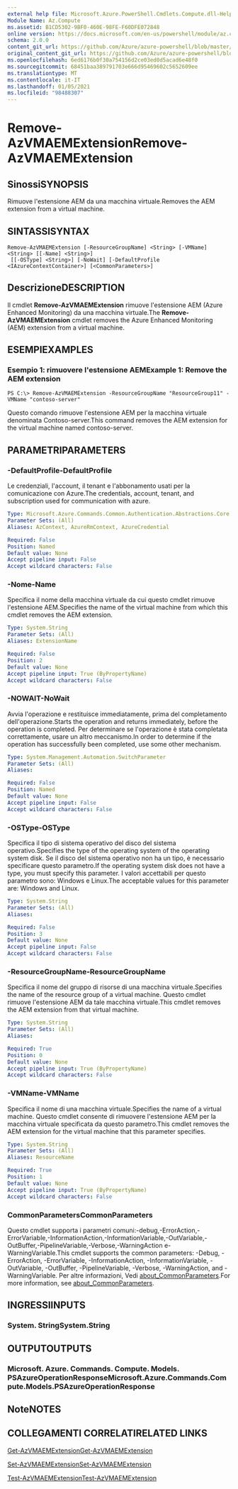 ```yaml
---
external help file: Microsoft.Azure.PowerShell.Cmdlets.Compute.dll-Help.xml
Module Name: Az.Compute
ms.assetid: B1CD5302-9BF0-460E-98FE-F60DFE072848
online version: https://docs.microsoft.com/en-us/powershell/module/az.compute/remove-azvmaemextension
schema: 2.0.0
content_git_url: https://github.com/Azure/azure-powershell/blob/master/src/Compute/Compute/help/Remove-AzVMAEMExtension.md
original_content_git_url: https://github.com/Azure/azure-powershell/blob/master/src/Compute/Compute/help/Remove-AzVMAEMExtension.md
ms.openlocfilehash: 6ed6176b0f30a754156d2ce03ed0d5acad6e48f0
ms.sourcegitcommit: 68451baa389791703e666d95469602c5652609ee
ms.translationtype: MT
ms.contentlocale: it-IT
ms.lasthandoff: 01/05/2021
ms.locfileid: "98488307"
---
```

# <span data-ttu-id="c3caf-101">Remove-AzVMAEMExtension</span><span class="sxs-lookup"><span data-stu-id="c3caf-101">Remove-AzVMAEMExtension</span></span>

## <span data-ttu-id="c3caf-102">Sinossi</span><span class="sxs-lookup"><span data-stu-id="c3caf-102">SYNOPSIS</span></span>
<span data-ttu-id="c3caf-103">Rimuove l'estensione AEM da una macchina virtuale.</span><span class="sxs-lookup"><span data-stu-id="c3caf-103">Removes the AEM extension from a virtual machine.</span></span>

## <span data-ttu-id="c3caf-104">SINTASSI</span><span class="sxs-lookup"><span data-stu-id="c3caf-104">SYNTAX</span></span>

```
Remove-AzVMAEMExtension [-ResourceGroupName] <String> [-VMName] <String> [[-Name] <String>]
 [[-OSType] <String>] [-NoWait] [-DefaultProfile <IAzureContextContainer>] [<CommonParameters>]
```

## <span data-ttu-id="c3caf-105">Descrizione</span><span class="sxs-lookup"><span data-stu-id="c3caf-105">DESCRIPTION</span></span>
<span data-ttu-id="c3caf-106">Il cmdlet **Remove-AzVMAEMExtension** rimuove l'estensione AEM (Azure Enhanced Monitoring) da una macchina virtuale.</span><span class="sxs-lookup"><span data-stu-id="c3caf-106">The **Remove-AzVMAEMExtension** cmdlet removes the Azure Enhanced Monitoring (AEM) extension from a virtual machine.</span></span>

## <span data-ttu-id="c3caf-107">ESEMPI</span><span class="sxs-lookup"><span data-stu-id="c3caf-107">EXAMPLES</span></span>

### <span data-ttu-id="c3caf-108">Esempio 1: rimuovere l'estensione AEM</span><span class="sxs-lookup"><span data-stu-id="c3caf-108">Example 1: Remove the AEM extension</span></span>
```
PS C:\> Remove-AzVMAEMExtension -ResourceGroupName "ResourceGroup11" -VMName "contoso-server"
```

<span data-ttu-id="c3caf-109">Questo comando rimuove l'estensione AEM per la macchina virtuale denominata Contoso-server.</span><span class="sxs-lookup"><span data-stu-id="c3caf-109">This command removes the AEM extension for the virtual machine named contoso-server.</span></span>

## <span data-ttu-id="c3caf-110">PARAMETRI</span><span class="sxs-lookup"><span data-stu-id="c3caf-110">PARAMETERS</span></span>

### <span data-ttu-id="c3caf-111">-DefaultProfile</span><span class="sxs-lookup"><span data-stu-id="c3caf-111">-DefaultProfile</span></span>
<span data-ttu-id="c3caf-112">Le credenziali, l'account, il tenant e l'abbonamento usati per la comunicazione con Azure.</span><span class="sxs-lookup"><span data-stu-id="c3caf-112">The credentials, account, tenant, and subscription used for communication with azure.</span></span>

```yaml
Type: Microsoft.Azure.Commands.Common.Authentication.Abstractions.Core.IAzureContextContainer
Parameter Sets: (All)
Aliases: AzContext, AzureRmContext, AzureCredential

Required: False
Position: Named
Default value: None
Accept pipeline input: False
Accept wildcard characters: False
```

### <span data-ttu-id="c3caf-113">-Nome</span><span class="sxs-lookup"><span data-stu-id="c3caf-113">-Name</span></span>
<span data-ttu-id="c3caf-114">Specifica il nome della macchina virtuale da cui questo cmdlet rimuove l'estensione AEM.</span><span class="sxs-lookup"><span data-stu-id="c3caf-114">Specifies the name of the virtual machine from which this cmdlet removes the AEM extension.</span></span>

```yaml
Type: System.String
Parameter Sets: (All)
Aliases: ExtensionName

Required: False
Position: 2
Default value: None
Accept pipeline input: True (ByPropertyName)
Accept wildcard characters: False
```

### <span data-ttu-id="c3caf-115">-NOWAIT</span><span class="sxs-lookup"><span data-stu-id="c3caf-115">-NoWait</span></span>
<span data-ttu-id="c3caf-116">Avvia l'operazione e restituisce immediatamente, prima del completamento dell'operazione.</span><span class="sxs-lookup"><span data-stu-id="c3caf-116">Starts the operation and returns immediately, before the operation is completed.</span></span> <span data-ttu-id="c3caf-117">Per determinare se l'operazione è stata completata correttamente, usare un altro meccanismo.</span><span class="sxs-lookup"><span data-stu-id="c3caf-117">In order to determine if the operation has successfully been completed, use some other mechanism.</span></span>

```yaml
Type: System.Management.Automation.SwitchParameter
Parameter Sets: (All)
Aliases:

Required: False
Position: Named
Default value: None
Accept pipeline input: False
Accept wildcard characters: False
```

### <span data-ttu-id="c3caf-118">-OSType</span><span class="sxs-lookup"><span data-stu-id="c3caf-118">-OSType</span></span>
<span data-ttu-id="c3caf-119">Specifica il tipo di sistema operativo del disco del sistema operativo.</span><span class="sxs-lookup"><span data-stu-id="c3caf-119">Specifies the type of the operating system of the operating system disk.</span></span>
<span data-ttu-id="c3caf-120">Se il disco del sistema operativo non ha un tipo, è necessario specificare questo parametro.</span><span class="sxs-lookup"><span data-stu-id="c3caf-120">If the operating system disk does not have a type, you must specify this parameter.</span></span>
<span data-ttu-id="c3caf-121">I valori accettabili per questo parametro sono: Windows e Linux.</span><span class="sxs-lookup"><span data-stu-id="c3caf-121">The acceptable values for this parameter are: Windows and Linux.</span></span>

```yaml
Type: System.String
Parameter Sets: (All)
Aliases:

Required: False
Position: 3
Default value: None
Accept pipeline input: False
Accept wildcard characters: False
```

### <span data-ttu-id="c3caf-122">-ResourceGroupName</span><span class="sxs-lookup"><span data-stu-id="c3caf-122">-ResourceGroupName</span></span>
<span data-ttu-id="c3caf-123">Specifica il nome del gruppo di risorse di una macchina virtuale.</span><span class="sxs-lookup"><span data-stu-id="c3caf-123">Specifies the name of the resource group of a virtual machine.</span></span>
<span data-ttu-id="c3caf-124">Questo cmdlet rimuove l'estensione AEM da tale macchina virtuale.</span><span class="sxs-lookup"><span data-stu-id="c3caf-124">This cmdlet removes the AEM extension from that virtual machine.</span></span>

```yaml
Type: System.String
Parameter Sets: (All)
Aliases:

Required: True
Position: 0
Default value: None
Accept pipeline input: True (ByPropertyName)
Accept wildcard characters: False
```

### <span data-ttu-id="c3caf-125">-VMName</span><span class="sxs-lookup"><span data-stu-id="c3caf-125">-VMName</span></span>
<span data-ttu-id="c3caf-126">Specifica il nome di una macchina virtuale.</span><span class="sxs-lookup"><span data-stu-id="c3caf-126">Specifies the name of a virtual machine.</span></span>
<span data-ttu-id="c3caf-127">Questo cmdlet consente di rimuovere l'estensione AEM per la macchina virtuale specificata da questo parametro.</span><span class="sxs-lookup"><span data-stu-id="c3caf-127">This cmdlet removes the AEM extension for the virtual machine that this parameter specifies.</span></span>

```yaml
Type: System.String
Parameter Sets: (All)
Aliases: ResourceName

Required: True
Position: 1
Default value: None
Accept pipeline input: True (ByPropertyName)
Accept wildcard characters: False
```

### <span data-ttu-id="c3caf-128">CommonParameters</span><span class="sxs-lookup"><span data-stu-id="c3caf-128">CommonParameters</span></span>
<span data-ttu-id="c3caf-129">Questo cmdlet supporta i parametri comuni:-debug,-ErrorAction,-ErrorVariable,-InformationAction,-InformationVariable,-OutVariable,-OutBuffer,-PipelineVariable,-Verbose,-WarningAction e-WarningVariable.</span><span class="sxs-lookup"><span data-stu-id="c3caf-129">This cmdlet supports the common parameters: -Debug, -ErrorAction, -ErrorVariable, -InformationAction, -InformationVariable, -OutVariable, -OutBuffer, -PipelineVariable, -Verbose, -WarningAction, and -WarningVariable.</span></span> <span data-ttu-id="c3caf-130">Per altre informazioni, Vedi [about_CommonParameters](http://go.microsoft.com/fwlink/?LinkID=113216).</span><span class="sxs-lookup"><span data-stu-id="c3caf-130">For more information, see [about_CommonParameters](http://go.microsoft.com/fwlink/?LinkID=113216).</span></span>

## <span data-ttu-id="c3caf-131">INGRESSI</span><span class="sxs-lookup"><span data-stu-id="c3caf-131">INPUTS</span></span>

### <span data-ttu-id="c3caf-132">System. String</span><span class="sxs-lookup"><span data-stu-id="c3caf-132">System.String</span></span>

## <span data-ttu-id="c3caf-133">OUTPUT</span><span class="sxs-lookup"><span data-stu-id="c3caf-133">OUTPUTS</span></span>

### <span data-ttu-id="c3caf-134">Microsoft. Azure. Commands. Compute. Models. PSAzureOperationResponse</span><span class="sxs-lookup"><span data-stu-id="c3caf-134">Microsoft.Azure.Commands.Compute.Models.PSAzureOperationResponse</span></span>

## <span data-ttu-id="c3caf-135">Note</span><span class="sxs-lookup"><span data-stu-id="c3caf-135">NOTES</span></span>

## <span data-ttu-id="c3caf-136">COLLEGAMENTI CORRELATI</span><span class="sxs-lookup"><span data-stu-id="c3caf-136">RELATED LINKS</span></span>

[<span data-ttu-id="c3caf-137">Get-AzVMAEMExtension</span><span class="sxs-lookup"><span data-stu-id="c3caf-137">Get-AzVMAEMExtension</span></span>](./Get-AzVMAEMExtension.md)

[<span data-ttu-id="c3caf-138">Set-AzVMAEMExtension</span><span class="sxs-lookup"><span data-stu-id="c3caf-138">Set-AzVMAEMExtension</span></span>](./Set-AzVMAEMExtension.md)

[<span data-ttu-id="c3caf-139">Test-AzVMAEMExtension</span><span class="sxs-lookup"><span data-stu-id="c3caf-139">Test-AzVMAEMExtension</span></span>](./Test-AzVMAEMExtension.md)



